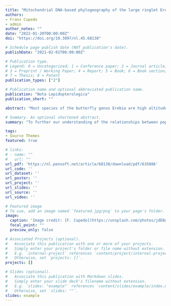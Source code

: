 ```yaml
---
title: "Mitochondrial DNA-based phylogeography of the large ringlet Erebia euryale (Esper, 1805) suggests recurrent Alpine-Carpathian disjunctions during Pleistocene (Nymphalidae, Satyrinae)"
authors:
- Frans Cupedo
- admin
author_notes: ""
date: "2022-01-20T00:00:00Z"
doi: "https://doi.org/10.3897/nl.45.68138"

# Schedule page publish date (NOT publication's date).
publishDate: "2021-02-01T00:00:00Z"

# Publication type.
# Legend: 0 = Uncategorized; 1 = Conference paper; 2 = Journal article;
# 3 = Preprint / Working Paper; 4 = Report; 5 = Book; 6 = Book section;
# 7 = Thesis; 8 = Patent
publication_types: ["2"]

# Publication name and optional abbreviated publication name.
publication: "Nota Lepidopterologica"
publication_short: ""

abstract: "Most species of the butterfly genus Erebia are high altitude specialists, in which territorial fragmentation is associated with distinct genetic patterns. This is also true for the large ringlet, Erebia euryale (Esper, 1805), a species widespread across European mountain systems. Previous molecular studies revealed four lineages: two in the Alps, coinciding with the ssp. adyte and isarica, one in the Pyrenees and Cantabria (ssp. pyraenaeicola), and one in the Carpathians and the Balkans (ssp. syrmia). Two morphological subspecies inhabiting delimited ranges in the southern Alps (ssp. pseudoadyte and kunzi) were not included in these studies. To further our understanding of the relationships between populations, both the Alpine and the extra Alpine ones, we sequenced 1,496 bp of the COI gene in 16 Alpine and Jurassian populations and analysed them in combination with published Pyrenean and Carpathian sequences. The resulting haplotype network shows five lineages, congruent with the morphologic delineation of subspecies. Based on the current distribution ranges and genetic affinities, we reconstructed a pre-Würm phylogeographic scenario. This suggests an initial split resulting in an Alpine and a Carpathian clade, probably of Carpathian origin. Within the Alps, three subspecies subsequently differentiated, probably during several glacial cycles, generating ssp. adyte, pseudoadyte and kunzi. In parallel, the Carpathian clade underwent a second Alpine–Carpathian disjunction and differentiated into ssp. euryale and syrmia in the Carpathians, and ssp. ocellaris and isarica in the eastern Alps, revealing a heterogeneous origin of the E. euryale subspecies across the Alps. The Pyrenean and Jurassian populations are a relatively young divergence in the western part of the species’ range."

# Summary. An optional shortened abstract.
summary: "To further our understanding of the relationships between populations, both the Alpine and the extra Alpine ones, we sequenced 1,496 bp of the COI gene in 16 Alpine and Jurassian populations and analysed them in combination with published Pyrenean and Carpathian sequences."

tags:
- Source Themes
featured: true

# links:
# - name: ""
#   url: ""
url_pdf: 'https://nl.pensoft.net/article/68138/download/pdf/635886'
url_code: ''
url_dataset: ''
url_poster: ''
url_project: ''
url_slides: ''
url_source: ''
url_video: ''

# Featured image
# To use, add an image named `featured.jpg/png` to your page's folder. 
image:
  caption: 'Image credit: [F. Cupedo](https://unsplash.com/photos/jdD8gXaTZsc)'
  focal_point: ""
  preview_only: false

# Associated Projects (optional).
#   Associate this publication with one or more of your projects.
#   Simply enter your project's folder or file name without extension.
#   E.g. `internal-project` references `content/project/internal-project/index.md`.
#   Otherwise, set `projects: []`.
projects: []

# Slides (optional).
#   Associate this publication with Markdown slides.
#   Simply enter your slide deck's filename without extension.
#   E.g. `slides: "example"` references `content/slides/example/index.md`.
#   Otherwise, set `slides: ""`.
slides: example
---
```

